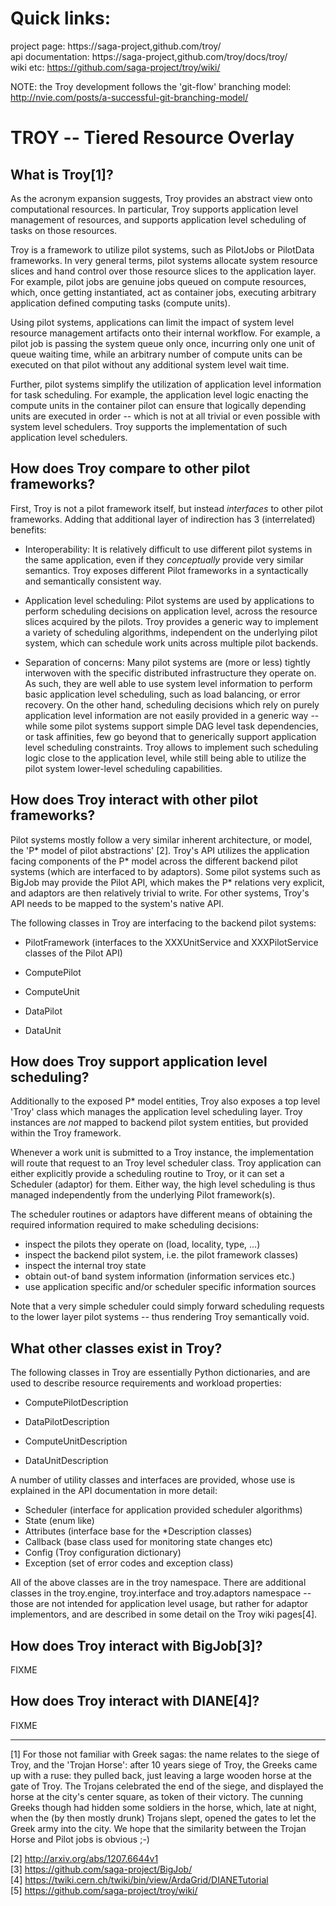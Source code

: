 
Quick links:
============

  project page:       https://saga-project,github.com/troy/                 <br>
  api documentation:  https://saga-project,github.com/troy/docs/troy/       <br>
  wiki etc:           https://github.com/saga-project/troy/wiki/            <br>


NOTE: the Troy development follows the 'git-flow' branching model:
http://nvie.com/posts/a-successful-git-branching-model/



TROY -- Tiered Resource Overlay 
================================================================================

What is Troy[1]?
--------------------------------------------------------------------------------

 As the acronym expansion suggests, Troy provides an abstract view onto
 computational resources.  In particular, Troy supports application level
 management of resources, and supports application level scheduling of tasks on
 those resources.

 Troy is a framework to utilize pilot systems, such as PilotJobs or PilotData
 frameworks.  In very general terms, pilot systems allocate system resource
 slices and hand control over those resource slices to the application layer.
 For example, pilot jobs are genuine jobs queued on compute resources, which,
 once getting instantiated, act as container jobs, executing arbitrary
 application defined computing tasks (compute units).

 Using pilot systems, applications can limit the impact of system level resource
 management artifacts onto their internal workflow.  For example, a pilot job is
 passing the system queue only once, incurring only one unit of queue waiting
 time, while an arbitrary number of compute units can be executed on that pilot
 without any additional system level wait time.  

 Further, pilot systems simplify the utilization of application level
 information for task scheduling.  For example, the application level logic
 enacting the compute units in the container pilot can ensure that logically
 depending units are executed in order -- which is not at all trivial or even
 possible with system level schedulers.  Troy supports the implementation of
 such application level schedulers.


How does Troy compare to other pilot frameworks?
--------------------------------------------------------------------------------

 First, Troy is not a pilot framework itself, but instead *interfaces* to other
 pilot frameworks.  Adding that additional layer of indirection has
 3 (interrelated) benefits:

  * Interoperability:
    It is relatively difficult to use different pilot systems in the same
    application, even if they *conceptually* provide very similar semantics.
    Troy exposes different Pilot frameworks in a syntactically and semantically
    consistent way.

  * Application level scheduling:
    Pilot systems are used by applications to perform scheduling decisions on
    application level, across the resource slices acquired by the pilots.  Troy
    provides a generic way to implement a variety of scheduling algorithms,
    independent on the underlying pilot system, which can schedule work units
    across multiple pilot backends.

  * Separation of concerns:
    Many pilot systems are (more or less) tightly interwoven with the specific
    distributed infrastructure they operate on.  As such, they are well able to
    use system level information to perform basic application level scheduling,
    such as load balancing, or error recovery.  On the other hand, scheduling
    decisions which rely on purely application level information are not easily
    provided in a generic way -- while some pilot systems support simple DAG
    level task dependencies, or task affinities, few go beyond that to
    generically support application level scheduling constraints.  Troy allows
    to implement such scheduling logic close to the application level, while
    still being able to utilize the pilot system lower-level scheduling
    capabilities.


How does Troy interact with other pilot frameworks?
--------------------------------------------------------------------------------

 Pilot systems mostly follow a very similar inherent architecture, or model, the
 'P* model of pilot abstractions' [2].  Troy's API utilizes the application
 facing components of the P* model across the different backend pilot systems
 (which are interfaced to by adaptors).  Some pilot systems such as BigJob may
 provide the Pilot API, which makes the P* relations very explicit, and adaptors
 are then relatively trivial to write.  For other systems, Troy's API needs to
 be mapped to the system's native API.

 The following classes in Troy are interfacing to the backend pilot systems:

   * PilotFramework (interfaces to the XXXUnitService and XXXPilotService classes of
     the Pilot API)
  
   * ComputePilot
   * ComputeUnit

   * DataPilot
   * DataUnit


How does Troy support application level scheduling?
--------------------------------------------------------------------------------

 Additionally to the exposed P* model entities, Troy also exposes a top level
 'Troy' class which manages  the application level scheduling layer.  Troy
 instances  are *not* mapped to backend pilot system entities, but provided
 within the Troy framework.
 
 Whenever a work unit is submitted to a Troy instance, the implementation will
 route that request to an Troy level scheduler class.  Troy application can
 either explicitly provide a scheduling routine to Troy, or it can set
 a Scheduler (adaptor) for them.  Either way, the high level scheduling is thus
 managed independently from the underlying Pilot framework(s).
 
 The scheduler routines or adaptors have different means of obtaining the
 required information required to make scheduling decisions:

   * inspect the pilots they operate on (load, locality, type, ...)
   * inspect the backend pilot system, i.e. the pilot framework classes)
   * inspect the internal troy state
   * obtain out-of band system information (information services etc.)
   * use application specific and/or scheduler specific information sources

 Note that a very simple scheduler could simply forward scheduling requests to
 the lower layer pilot systems -- thus rendering Troy semantically void.



What other classes exist in Troy?
--------------------------------------------------------------------------------

 The following classes in Troy are essentially Python dictionaries, and are used
 to describe resource requirements and workload properties:

   * ComputePilotDescription
   * DataPilotDescription

   * ComputeUnitDescription
   * DataUnitDescription
  
 A number of utility classes and interfaces are provided, whose use is explained
 in the API documentation in more detail:

   * Scheduler  (interface for application provided scheduler algorithms)
   * State      (enum like)
   * Attributes (interface base for the *Description classes)
   * Callback   (base class used for monitoring state changes etc)
   * Config     (Troy configuration dictionary)
   * Exception  (set of error codes and exception class)
   
 All of the above classes are in the troy namespace.  There are additional
 classes in the troy.engine, troy.interface and troy.adaptors namespace -- those
 are not intended for application level usage, but rather for adaptor
 implementors, and are described in some detail on the Troy wiki pages[4].


How does Troy interact with BigJob[3]?
--------------------------------------------------------------------------------

 FIXME


How does Troy interact with DIANE[4]?
--------------------------------------------------------------------------------

 FIXME





--------------------------------------------------------------------------------

[1] For those not familiar with Greek sagas: the name relates to the siege of
    Troy, and the 'Trojan Horse': after 10 years siege of Troy, the Greeks came
    up with a ruse: they pulled back, just leaving a large wooden horse at the
    gate of Troy.  The Trojans celebrated the end of the siege, and displayed
    the horse at the city's center square, as token of their victory.  The
    cunning Greeks though had hidden some soldiers in the horse, which, late at
    night, when the (by then mostly drunk) Trojans slept, opened the gates to
    let the Greek army into the city.  We hope that the similarity between the
    Trojan Horse and Pilot jobs is obvious ;-)

[2] http://arxiv.org/abs/1207.6644v1                               <br>
[3] https://github.com/saga-project/BigJob/                        <br>
[4] https://twiki.cern.ch/twiki/bin/view/ArdaGrid/DIANETutorial    <br>
[5] https://github.com/saga-project/troy/wiki/                     <br>



